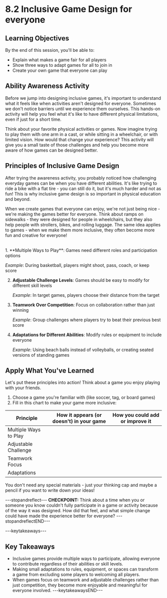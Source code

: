 # 8.2  Inclusive Game Design for everyone

## Learning Objectives

By the end of this session, you'll be able to:

- Explain what makes a game fair for all players
- Show three ways to adapt games for all to join in
- Create your own game that everyone can play

## Ability Awareness Activity

Before we jump into designing inclusive games, it's important to understand what it feels like when activities aren't designed for everyone. Sometimes we don't notice barriers until we experience them ourselves. This hands-on activity will help you feel what it's like to have different physical limitations, even if just for a short time.

Think about your favorite physical activities or games. Now imagine trying to play them with one arm in a cast, or while sitting in a wheelchair, or with limited vision. How would that change your experience? This activity will give you a small taste of those challenges and help you become more aware of how games can be designed better.

## Principles of Inclusive Game Design

After trying the awareness activity, you probably noticed how challenging everyday games can be when you have different abilities. It's like trying to ride a bike with a flat tire - you can still do it, but it's much harder and not as fun! This is why inclusive game design is so important in physical education and beyond.

When we create games that everyone can enjoy, we're not just being nice - we're making the games better for everyone. Think about ramps on sidewalks - they were designed for people in wheelchairs, but they also help people with strollers, bikes, and rolling luggage. The same idea applies to games - when we make them more inclusive, they often become more fun and creative for everyone!

<br/>
1. **Multiple Ways to Play**: Games need different roles and participation options

   *Example*: During basketball, players might shoot, pass, coach, or keep score

2. **Adjustable Challenge Levels**: Games should be easy to modify for different skill levels

   *Example*: In target games, players choose their distance from the target

3. **Teamwork Over Competition**: Focus on collaboration rather than just winning

   *Example*: Group challenges where players try to beat their previous best score

4. **Adaptations for Different Abilities**: Modify rules or equipment to include everyone

   *Example*: Using beach balls instead of volleyballs, or creating seated versions of standing games


## Apply What You've Learned

Let's put these principles into action! Think about a game you enjoy playing with your friends.

1. Choose a game you're familiar with (like soccer, tag, or board games)
2. Fill in this chart to make your game more inclusive:

| Principle | How it appears (or doesn't) in your game | How you could add or improve it |
|-----------|------------------------------------------|--------------------------------|
| Multiple Ways to Play |  |  |
| Adjustable Challenge |  |  |
| Teamwork Focus |  |  |
| Adaptations |  |  |

You don't need any special materials - just your thinking cap and maybe a pencil if you want to write down your ideas!

---stopandreflect---
**CHECKPOINT:** Think about a time when you or someone you know couldn't fully participate in a game or activity because of the way it was designed. How did that feel, and what simple change could have made the experience better for everyone?
---stopandreflectEND---

---keytakeaways---
## Key Takeaways

- Inclusive games provide multiple ways to participate, allowing everyone to contribute regardless of their abilities or skill levels.
- Making small adaptations to rules, equipment, or spaces can transform a game from excluding some players to welcoming all players.
- When games focus on teamwork and adjustable challenges rather than just competition, they become more enjoyable and meaningful for everyone involved.
---keytakeawaysEND---

